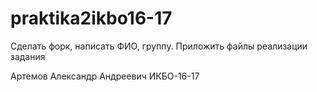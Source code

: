# praktika2ikbo16-17
Сделать форк, написать ФИО, группу. Приложить файлы реализации задания 

Артемов Александр Андреевич ИКБО-16-17
